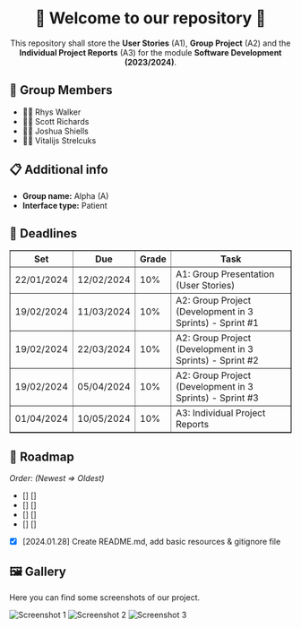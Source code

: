 <div align=center>
  <h1>👋 Welcome to our repository 👋</h1>
  <p>This repository shall store the <strong>User Stories</strong> (A1), <strong>Group Project</strong> (A2) and the <strong>Individual Project Reports</strong> (A3) for the module <b>Software Development (2023/2024)</b>.</p>
</div>

<div>
  <h2>👥 Group Members</h2>
  <ul>
    <li>👨‍💻 Rhys Walker </li>
    <li>👨‍💻 Scott Richards</li>
    <li>👨‍💻 Joshua Shiells</li>
    <li>👨‍💻 Vitalijs Strelcuks</li>
  </ul>
</div>

<div>
  <h2>📋 Additional info</h2>
  <ul>
    <li><strong>Group name:</strong> Alpha (A)</li>
    <li><strong>Interface type:</strong> Patient</li>
  </ul>
</div>

<div>
  <h2>📅 Deadlines</h2>
  <table border=1px>
    <tr>
      <th>Set</th>
      <th>Due</th>
      <th>Grade</th>
      <th>Task</th>
    </tr>
    <tr>
      <td>22/01/2024</td>
      <td>12/02/2024</td>
      <td>10%</td>
      <td>A1: Group Presentation (User Stories)</td>
    </tr>
    <tr>
      <td>19/02/2024</td>
      <td>11/03/2024</td>
      <td>10%</td>
      <td>A2: Group Project (Development in 3 Sprints) - Sprint #1</td>
    </tr>
    <tr>
      <td>19/02/2024</td>
      <td>22/03/2024</td>
      <td>10%</td>
      <td>A2: Group Project (Development in 3 Sprints) - Sprint #2</td>
    </tr>
    <tr>
      <td>19/02/2024</td>
      <td>05/04/2024</td>
      <td>10%</td>
      <td>A2: Group Project (Development in 3 Sprints) - Sprint #3</td>
    </tr>
    <tr>
      <td>01/04/2024</td>
      <td>10/05/2024</td>
      <td>10%</td>
      <td>A3: Individual Project Reports</td>
    </tr>
  </table>
</div>

## 🚧 Roadmap
<em>Order: (Newest => Oldest)</em>
- [] [] 
- [] [] 
- [] [] 
- [] [] 
- [x] [2024.01.28] Create README.md, add basic resources & gitignore file

<div>
  <h2>🖼️ Gallery</h2>
  <p>Here you can find some screenshots of our project.</p>
  <img src="example1" alt="Screenshot 1">
  <img src="example2" alt="Screenshot 2">
  <img src="example3" alt="Screenshot 3">
</div>
